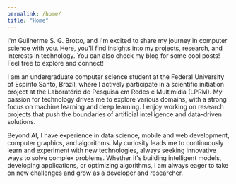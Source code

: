 ```yaml
---
permalink: /home/
title: "Home"
---
```


I'm Guilherme S. G. Brotto, and I'm excited to share my journey in computer science with you. Here, you'll find insights into my projects, research, and interests in technology. You can also check my blog for some cool posts! Feel free to explore and connect!

I am an undergraduate computer science student at the Federal University of Espírito Santo, Brazil, where I actively participate in a scientific initiation project at the Laboratório de Pesquisa em Redes e Multimídia (LPRM). My passion for technology drives me to explore various domains, with a strong focus on machine learning and deep learning. I enjoy working on research projects that push the boundaries of artificial intelligence and data-driven solutions.

Beyond AI, I have experience in data science, mobile and web development, computer graphics, and algorithms. My curiosity leads me to continuously learn and experiment with new technologies, always seeking innovative ways to solve complex problems. Whether it's building intelligent models, developing applications, or optimizing algorithms, I am always eager to take on new challenges and grow as a developer and researcher.